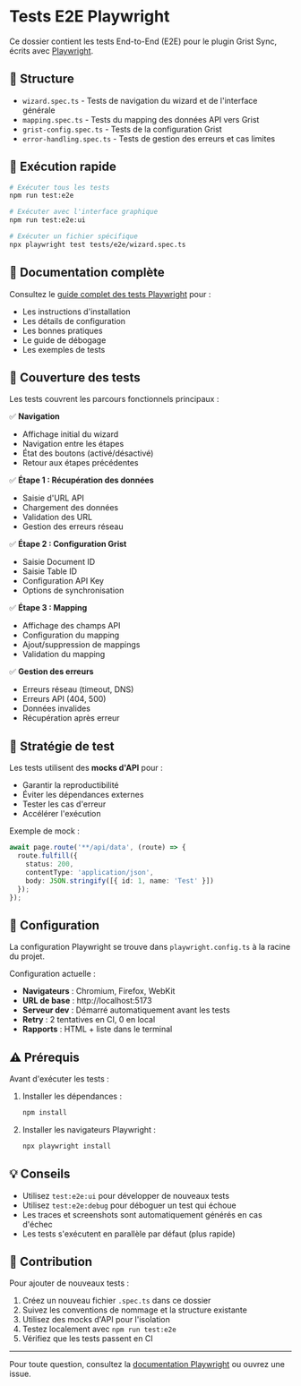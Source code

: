 # Tests E2E Playwright

Ce dossier contient les tests End-to-End (E2E) pour le plugin Grist Sync, écrits avec [Playwright](https://playwright.dev).

## 📂 Structure

- `wizard.spec.ts` - Tests de navigation du wizard et de l'interface générale
- `mapping.spec.ts` - Tests du mapping des données API vers Grist
- `grist-config.spec.ts` - Tests de la configuration Grist
- `error-handling.spec.ts` - Tests de gestion des erreurs et cas limites

## 🚀 Exécution rapide

```bash
# Exécuter tous les tests
npm run test:e2e

# Exécuter avec l'interface graphique
npm run test:e2e:ui

# Exécuter un fichier spécifique
npx playwright test tests/e2e/wizard.spec.ts
```

## 📖 Documentation complète

Consultez le [guide complet des tests Playwright](../../docs/PLAYWRIGHT_TESTS.md) pour :
- Les instructions d'installation
- Les détails de configuration
- Les bonnes pratiques
- Le guide de débogage
- Les exemples de tests

## 🎯 Couverture des tests

Les tests couvrent les parcours fonctionnels principaux :

✅ **Navigation**
- Affichage initial du wizard
- Navigation entre les étapes
- État des boutons (activé/désactivé)
- Retour aux étapes précédentes

✅ **Étape 1 : Récupération des données**
- Saisie d'URL API
- Chargement des données
- Validation des URL
- Gestion des erreurs réseau

✅ **Étape 2 : Configuration Grist**
- Saisie Document ID
- Saisie Table ID
- Configuration API Key
- Options de synchronisation

✅ **Étape 3 : Mapping**
- Affichage des champs API
- Configuration du mapping
- Ajout/suppression de mappings
- Validation du mapping

✅ **Gestion des erreurs**
- Erreurs réseau (timeout, DNS)
- Erreurs API (404, 500)
- Données invalides
- Récupération après erreur

## 🧪 Stratégie de test

Les tests utilisent des **mocks d'API** pour :
- Garantir la reproductibilité
- Éviter les dépendances externes
- Tester les cas d'erreur
- Accélérer l'exécution

Exemple de mock :
```typescript
await page.route('**/api/data', (route) => {
  route.fulfill({
    status: 200,
    contentType: 'application/json',
    body: JSON.stringify([{ id: 1, name: 'Test' }])
  });
});
```

## 🔧 Configuration

La configuration Playwright se trouve dans `playwright.config.ts` à la racine du projet.

Configuration actuelle :
- **Navigateurs** : Chromium, Firefox, WebKit
- **URL de base** : http://localhost:5173
- **Serveur dev** : Démarré automatiquement avant les tests
- **Retry** : 2 tentatives en CI, 0 en local
- **Rapports** : HTML + liste dans le terminal

## ⚠️ Prérequis

Avant d'exécuter les tests :

1. Installer les dépendances :
   ```bash
   npm install
   ```

2. Installer les navigateurs Playwright :
   ```bash
   npx playwright install
   ```

## 💡 Conseils

- Utilisez `test:e2e:ui` pour développer de nouveaux tests
- Utilisez `test:e2e:debug` pour déboguer un test qui échoue
- Les traces et screenshots sont automatiquement générés en cas d'échec
- Les tests s'exécutent en parallèle par défaut (plus rapide)

## 🤝 Contribution

Pour ajouter de nouveaux tests :

1. Créez un nouveau fichier `.spec.ts` dans ce dossier
2. Suivez les conventions de nommage et la structure existante
3. Utilisez des mocks d'API pour l'isolation
4. Testez localement avec `npm run test:e2e`
5. Vérifiez que les tests passent en CI

---

Pour toute question, consultez la [documentation Playwright](https://playwright.dev) ou ouvrez une issue.
